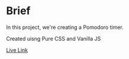 # Brief

In this project, we're creating a Pomodoro timer.

Created uisng Pure CSS and Vanilla JS

[Live Link](https://codepen.io/skay/full/eYGWwvX)